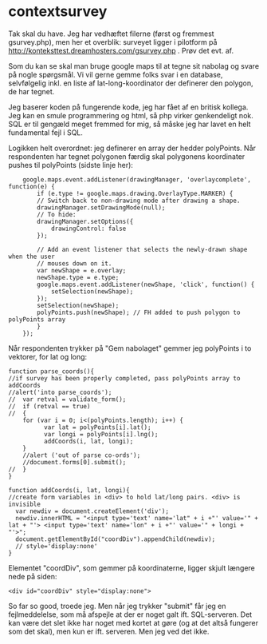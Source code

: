 # contextsurvey

Tak skal du have. Jeg har vedhæftet filerne (først og fremmest gsurvey.php), men her et overblik: surveyet ligger i pilotform på http://konteksttest.dreamhosters.com/gsurvey.php . Prøv det evt. af.

Som du kan se skal man bruge google maps til at tegne sit nabolag og svare på nogle spørgsmål. Vi vil gerne gemme folks svar i en database, selvfølgelig inkl. en liste af lat-long-koordinator der definerer den polygon, de har tegnet.

Jeg baserer koden på fungerende kode, jeg har fået af en britisk kollega. Jeg kan en smule programmering og html, så php virker genkendeligt nok. SQL er til gengæld meget fremmed for mig, så måske jeg har lavet en helt fundamental fejl i SQL.

Logikken helt overordnet: jeg definerer en array der hedder polyPoints. Når respondenten har tegnet polygonen færdig skal polygonens koordinater pushes til polyPoints (sidste linje her):

```
    google.maps.event.addListener(drawingManager, 'overlaycomplete', function(e) {
        if (e.type != google.maps.drawing.OverlayType.MARKER) {
        // Switch back to non-drawing mode after drawing a shape.
        drawingManager.setDrawingMode(null);
        // To hide:
        drawingManager.setOptions({
            drawingControl: false
        });

        // Add an event listener that selects the newly-drawn shape when the user
        // mouses down on it.
        var newShape = e.overlay;
        newShape.type = e.type;
        google.maps.event.addListener(newShape, 'click', function() {
            setSelection(newShape);
        });
        setSelection(newShape);
        polyPoints.push(newShape); // FH added to push polygon to polyPoints array
        }
    });
```

Når respondenten trykker på "Gem nabolaget" gemmer jeg polyPoints i to vektorer, for lat og long:

```
function parse_coords(){
//if survey has been properly completed, pass polyPoints array to addCoords
//alert('into parse_coords');
//  var retval = validate_form();
//  if (retval == true)
//  {
    for (var i = 0; i<(polyPoints.length); i++) {
          var lat = polyPoints[i].lat();
          var longi = polyPoints[i].lng();
          addCoords(i, lat, longi);
    }
    //alert ('out of parse co-ords');
    //document.forms[0].submit();
//  }
}

function addCoords(i, lat, longi){
//create form variables in <div> to hold lat/long pairs. <div> is invisible
  var newdiv = document.createElement('div');
  newdiv.innerHTML = "<input type='text' name='lat" + i +"' value='" + lat + "'> <input type='text' name='lon" + i +"' value='" + longi + "'>";
  document.getElementById("coordDiv").appendChild(newdiv);
  // style='display:none'
}
```

Elementet "coordDiv", som gemmer på koordinaterne, ligger skjult længere nede på siden:

```
<div id="coordDiv" style="display:none">
```

So far so good, troede jeg. Men når jeg trykker "submit" får jeg en fejlmeddelelse, som må afspejle at der er noget galt ift. SQL-serveren. Det kan være det slet ikke har noget med kortet at gøre (og at det altså fungerer som det skal), men kun er ift. serveren. Men jeg ved det ikke.
